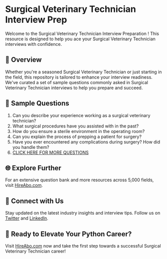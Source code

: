 # Surgical Veterinary Technician Interview Prep

Welcome to the Surgical Veterinary Technician Interview Preparation ! This resource is designed to help you ace your Surgical Veterinary Technician interviews with confidence.

## 🚀 Overview

Whether you're a seasoned Surgical Veterinary Technician or just starting in the field, this repository is tailored to enhance your interview readiness. We've curated a set of sample questions commonly asked in Surgical Veterinary Technician interviews to help you prepare and succeed.

## 📝 Sample Questions

1. Can you describe your experience working as a surgical veterinary technician?
2. What surgical procedures have you assisted with in the past?
3. How do you ensure a sterile environment in the operating room?
4. Can you explain the process of prepping a patient for surgery?
5. Have you ever encountered any complications during surgery? How did you handle them?
6. [CLICK HERE FOR MORE QUESTIONS](https://hireabo.com/job/24_1_9/Surgical%20Veterinary%20Technician)

## 🌐 Explore Further

For an extensive question bank and more resources across 5,000 fields, visit [HireAbo.com](https://www.hireabo.com).

## 📱 Connect with Us

Stay updated on the latest industry insights and interview tips. Follow us on [Twitter](https://twitter.com/hireabo) and [LinkedIn](https://www.linkedin.com/in/hire-abo-3609972a8/).

## 🚀 Ready to Elevate Your Python Career?

Visit [HireAbo.com](https://www.hireabo.com) now and take the first step towards a successful Surgical Veterinary Technician career!